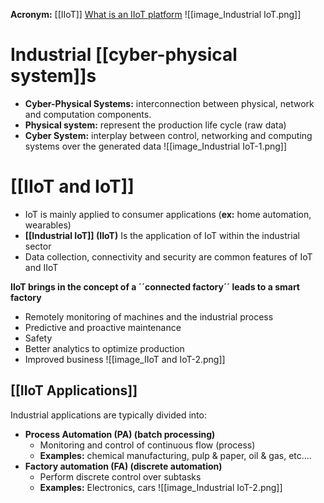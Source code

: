 **Acronym:** [[IIoT]]
[What is an IIoT platform](https://www.youtube.com/watch?v=puedCSNYabs)
![[image_Industrial IoT.png]]

# Industrial [[cyber-physical system]]s
- **Cyber-Physical Systems:** interconnection between physical, network and computation components.
- **Physical system:** represent the production life cycle (raw data)
- **Cyber System:** interplay between control, networking and computing systems over the generated data
![[image_Industrial IoT-1.png]]

# [[IIoT and IoT]]
- IoT is mainly applied to consumer applications (**ex:** home automation, wearables)
- **[[Industrial IoT]] (IIoT)** Is the application of IoT within the industrial sector
- Data collection, connectivity and security are common features of IoT and IIoT

**IIoT brings in the concept of a ´´connected factory´´ leads to a smart factory**
- Remotely monitoring of machines and the industrial process
- Predictive and proactive maintenance
- Safety
- Better analytics to optimize production
- Improved business
![[image_IIoT and IoT-2.png]]
## [[IIoT Applications]]
Industrial applications are typically divided into:
- **Process Automation (PA) (batch processing)**
	- Monitoring and control of continuous flow (process)
	- **Examples:** chemical manufacturing, pulp & paper, oil & gas, etc....
- **Factory automation (FA) (discrete automation)**
	- Perform discrete control over subtasks
	- **Examples:** Electronics, cars
![[image_Industrial IoT-2.png]]